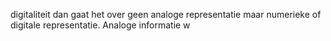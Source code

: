 digitaliteit dan gaat het over geen analoge representatie maar numerieke of digitale representatie.
Analoge informatie w
